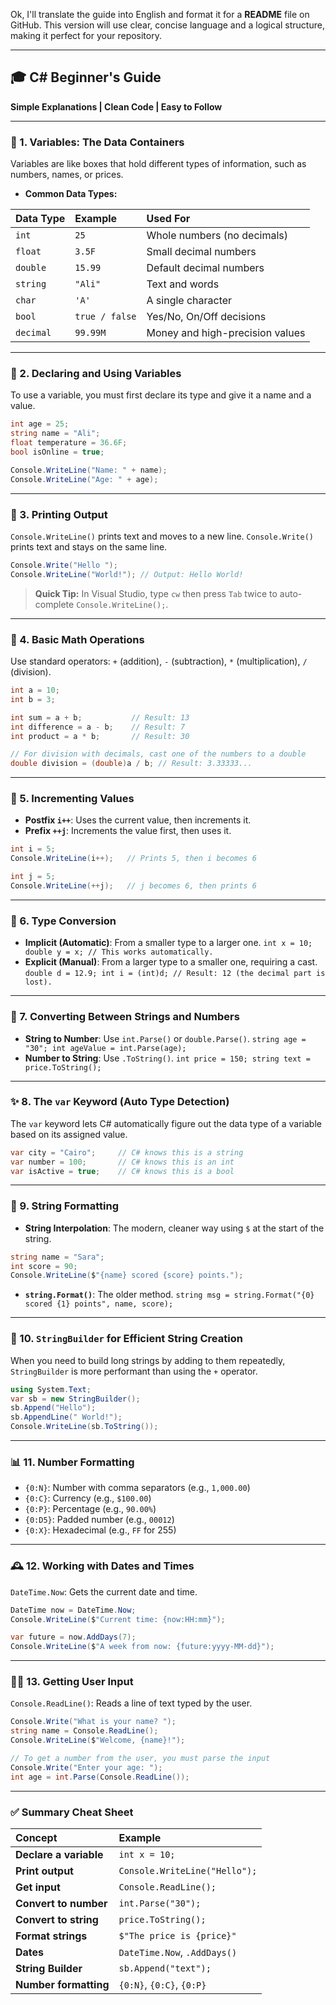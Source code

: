 Ok, I'll translate the guide into English and format it for a **README** file on GitHub. This version will use clear, concise language and a logical structure, making it perfect for your repository.

-----

## 🎓 C\# Beginner's Guide

**Simple Explanations | Clean Code | Easy to Follow**

-----

### 🧠 1. Variables: The Data Containers

Variables are like boxes that hold different types of information, such as numbers, names, or prices.

  * **Common Data Types:**

| Data Type | Example          | Used For                                  |
| :-------- | :--------------- | :---------------------------------------- |
| `int`     | `25`             | Whole numbers (no decimals)               |
| `float`   | `3.5F`           | Small decimal numbers                     |
| `double`  | `15.99`          | Default decimal numbers                   |
| `string`  | `"Ali"`          | Text and words                            |
| `char`    | `'A'`            | A single character                        |
| `bool`    | `true / false`   | Yes/No, On/Off decisions                  |
| `decimal` | `99.99M`         | Money and high-precision values           |

-----

### 📝 2. Declaring and Using Variables

To use a variable, you must first declare its type and give it a name and a value.

```csharp
int age = 25;
string name = "Ali";
float temperature = 36.6F;
bool isOnline = true;

Console.WriteLine("Name: " + name);
Console.WriteLine("Age: " + age);
```

-----

### 💬 3. Printing Output

`Console.WriteLine()` prints text and moves to a new line.
`Console.Write()` prints text and stays on the same line.

```csharp
Console.Write("Hello ");
Console.WriteLine("World!"); // Output: Hello World!
```

> **Quick Tip:** In Visual Studio, type `cw` then press `Tab` twice to auto-complete `Console.WriteLine();`.

-----

### 🧮 4. Basic Math Operations

Use standard operators: `+` (addition), `-` (subtraction), `*` (multiplication), `/` (division).

```csharp
int a = 10;
int b = 3;

int sum = a + b;           // Result: 13
int difference = a - b;    // Result: 7
int product = a * b;       // Result: 30

// For division with decimals, cast one of the numbers to a double
double division = (double)a / b; // Result: 3.33333...
```

-----

### 🔀 5. Incrementing Values

  * **Postfix `i++`**: Uses the current value, then increments it.
  * **Prefix `++j`**: Increments the value first, then uses it.

<!-- end list -->

```csharp
int i = 5;
Console.WriteLine(i++);   // Prints 5, then i becomes 6

int j = 5;
Console.WriteLine(++j);   // j becomes 6, then prints 6
```

-----

### 🔁 6. Type Conversion

  * **Implicit (Automatic)**: From a smaller type to a larger one.
    `int x = 10; double y = x; // This works automatically.`
  * **Explicit (Manual)**: From a larger type to a smaller one, requiring a cast.
    `double d = 12.9; int i = (int)d; // Result: 12 (the decimal part is lost).`

-----

### 🔄 7. Converting Between Strings and Numbers

  * **String to Number**: Use `int.Parse()` or `double.Parse()`.
    `string age = "30"; int ageValue = int.Parse(age);`
  * **Number to String**: Use `.ToString()`.
    `int price = 150; string text = price.ToString();`

-----

### ✨ 8. The `var` Keyword (Auto Type Detection)

The `var` keyword lets C\# automatically figure out the data type of a variable based on its assigned value.

```csharp
var city = "Cairo";     // C# knows this is a string
var number = 100;       // C# knows this is an int
var isActive = true;    // C# knows this is a bool
```

-----

### 🧵 9. String Formatting

  * **String Interpolation**: The modern, cleaner way using `$` at the start of the string.

<!-- end list -->

```csharp
string name = "Sara";
int score = 90;
Console.WriteLine($"{name} scored {score} points.");
```

  * **`string.Format()`**: The older method.
    `string msg = string.Format("{0} scored {1} points", name, score);`

-----

### 🧱 10. `StringBuilder` for Efficient String Creation

When you need to build long strings by adding to them repeatedly, `StringBuilder` is more performant than using the `+` operator.

```csharp
using System.Text;
var sb = new StringBuilder();
sb.Append("Hello");
sb.AppendLine(" World!");
Console.WriteLine(sb.ToString());
```

-----

### 📊 11. Number Formatting

  * `{0:N}`: Number with comma separators (e.g., `1,000.00`)
  * `{0:C}`: Currency (e.g., `$100.00`)
  * `{0:P}`: Percentage (e.g., `90.00%`)
  * `{0:D5}`: Padded number (e.g., `00012`)
  * `{0:X}`: Hexadecimal (e.g., `FF` for 255)

-----

### 🕰️ 12. Working with Dates and Times

`DateTime.Now`: Gets the current date and time.

```csharp
DateTime now = DateTime.Now;
Console.WriteLine($"Current time: {now:HH:mm}");

var future = now.AddDays(7);
Console.WriteLine($"A week from now: {future:yyyy-MM-dd}");
```

-----

### 🧑‍💻 13. Getting User Input

`Console.ReadLine()`: Reads a line of text typed by the user.

```csharp
Console.Write("What is your name? ");
string name = Console.ReadLine();
Console.WriteLine($"Welcome, {name}!");

// To get a number from the user, you must parse the input
Console.Write("Enter your age: ");
int age = int.Parse(Console.ReadLine());
```

-----

### ✅ Summary Cheat Sheet

| Concept           | Example                                |
| :---------------- | :------------------------------------- |
| **Declare a variable** | `int x = 10;`                          |
| **Print output** | `Console.WriteLine("Hello");`          |
| **Get input** | `Console.ReadLine();`                  |
| **Convert to number** | `int.Parse("30");`                     |
| **Convert to string** | `price.ToString();`                    |
| **Format strings** | `$"The price is {price}"`             |
| **Dates** | `DateTime.Now`, `.AddDays()`           |
| **String Builder** | `sb.Append("text");`                   |
| **Number formatting** | `{0:N}`, `{0:C}`, `{0:P}`              |
